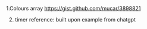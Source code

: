 1.Colours array
https://gist.github.com/mucar/3898821

2. timer reference: built upon example from chatgpt
